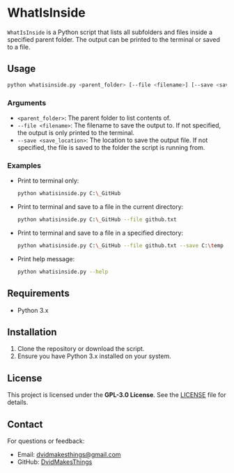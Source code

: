 # WhatIsInside

`WhatIsInside` is a Python script that lists all subfolders and files inside a specified parent folder. The output can be printed to the terminal or saved to a file.

## Usage

```sh
python whatisinside.py <parent_folder> [--file <filename>] [--save <save_location>]
```

### Arguments

- `<parent_folder>`: The parent folder to list contents of.
- `--file <filename>`: The filename to save the output to. If not specified, the output is only printed to the terminal.
- `--save <save_location>`: The location to save the output file. If not specified, the file is saved to the folder the script is running from.

### Examples

- Print to terminal only:
    ```sh
    python whatisinside.py C:\_GitHub
    ```
- Print to terminal and save to a file in the current directory:
    ```sh
    python whatisinside.py C:\_GitHub --file github.txt
    ```
- Print to terminal and save to a file in a specified directory:
    ```sh
    python whatisinside.py C:\_GitHub --file github.txt --save C:\temp
    ```
- Print help message:
    ```sh
    python whatisinside.py --help
    ```

## Requirements

- Python 3.x

## Installation

1. Clone the repository or download the script.
2. Ensure you have Python 3.x installed on your system.

## License

This project is licensed under the **GPL-3.0 License**. See the [LICENSE](LICENSE) file for details.

## Contact
For questions or feedback:
- Email: [dvidmakesthings@gmail.com](mailto:s.dvidmakesthings@gmail.com)
- GitHub: [DvidMakesThings](https://github.com/DvidMakesThings)